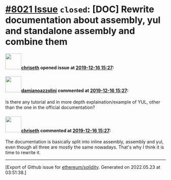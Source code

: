 # [\#8021 Issue](https://github.com/ethereum/solidity/issues/8021) `closed`: [DOC] Rewrite documentation about assembly, yul and standalone assembly and combine them

#### <img src="https://avatars.githubusercontent.com/u/9073706?v=4" width="50">[chriseth](https://github.com/chriseth) opened issue at [2019-12-16 15:27](https://github.com/ethereum/solidity/issues/8021):



#### <img src="https://avatars.githubusercontent.com/u/24901681?v=4" width="50">[damianoazzolini](https://github.com/damianoazzolini) commented at [2019-12-16 15:27](https://github.com/ethereum/solidity/issues/8021#issuecomment-566175574):

Is there any tutorial and in more depth explaination/example of YUL, other than the one in the official documentation?

#### <img src="https://avatars.githubusercontent.com/u/9073706?v=4" width="50">[chriseth](https://github.com/chriseth) commented at [2019-12-16 15:27](https://github.com/ethereum/solidity/issues/8021#issuecomment-566207486):

The documentation is basically split into inline assembly, assembly and yul, even though all three are mostly the same nowadays. That's why I think it is time to rewrite it.


-------------------------------------------------------------------------------



[Export of Github issue for [ethereum/solidity](https://github.com/ethereum/solidity). Generated on 2022.05.23 at 03:51:38.]
